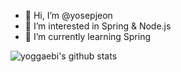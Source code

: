 - 👋 Hi, I’m @yosepjeon
- 👀 I’m interested in Spring & Node.js
- 🌱 I’m currently learning Spring

<!---
yosepjeon/yosepjeon is a ✨ special ✨ repository because its `README.md` (this file) appears on your GitHub profile.
You can click the Preview link to take a look at your changes.
--->

![yoggaebi's github stats](https://github-readme-stats.vercel.app/api?username=yosepjeon&show_icons=true&theme=merko)
